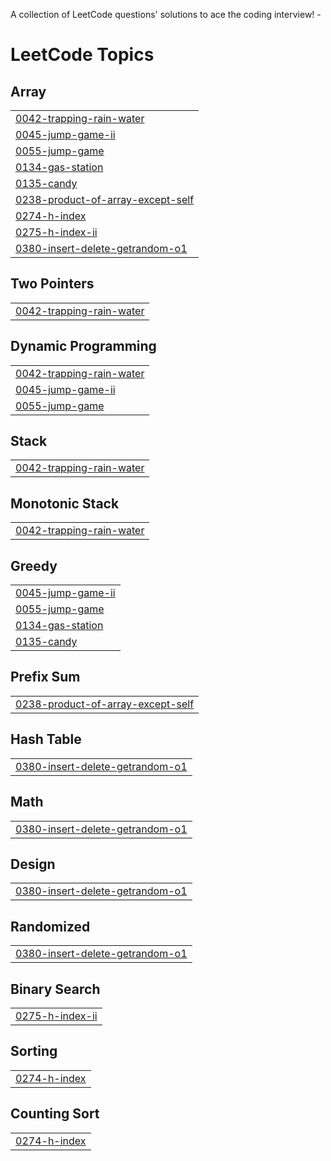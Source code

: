A collection of LeetCode questions' solutions to ace the coding interview! -

<!---LeetCode Topics Start-->
# LeetCode Topics
## Array
|  |
| ------- |
| [0042-trapping-rain-water](https://github.com/farheenimam/LeetCode-Solutions/tree/master/0042-trapping-rain-water) |
| [0045-jump-game-ii](https://github.com/farheenimam/LeetCode-Solutions/tree/master/0045-jump-game-ii) |
| [0055-jump-game](https://github.com/farheenimam/LeetCode-Solutions/tree/master/0055-jump-game) |
| [0134-gas-station](https://github.com/farheenimam/LeetCode-Solutions/tree/master/0134-gas-station) |
| [0135-candy](https://github.com/farheenimam/LeetCode-Solutions/tree/master/0135-candy) |
| [0238-product-of-array-except-self](https://github.com/farheenimam/LeetCode-Solutions/tree/master/0238-product-of-array-except-self) |
| [0274-h-index](https://github.com/farheenimam/LeetCode-Solutions/tree/master/0274-h-index) |
| [0275-h-index-ii](https://github.com/farheenimam/LeetCode-Solutions/tree/master/0275-h-index-ii) |
| [0380-insert-delete-getrandom-o1](https://github.com/farheenimam/LeetCode-Solutions/tree/master/0380-insert-delete-getrandom-o1) |
## Two Pointers
|  |
| ------- |
| [0042-trapping-rain-water](https://github.com/farheenimam/LeetCode-Solutions/tree/master/0042-trapping-rain-water) |
## Dynamic Programming
|  |
| ------- |
| [0042-trapping-rain-water](https://github.com/farheenimam/LeetCode-Solutions/tree/master/0042-trapping-rain-water) |
| [0045-jump-game-ii](https://github.com/farheenimam/LeetCode-Solutions/tree/master/0045-jump-game-ii) |
| [0055-jump-game](https://github.com/farheenimam/LeetCode-Solutions/tree/master/0055-jump-game) |
## Stack
|  |
| ------- |
| [0042-trapping-rain-water](https://github.com/farheenimam/LeetCode-Solutions/tree/master/0042-trapping-rain-water) |
## Monotonic Stack
|  |
| ------- |
| [0042-trapping-rain-water](https://github.com/farheenimam/LeetCode-Solutions/tree/master/0042-trapping-rain-water) |
## Greedy
|  |
| ------- |
| [0045-jump-game-ii](https://github.com/farheenimam/LeetCode-Solutions/tree/master/0045-jump-game-ii) |
| [0055-jump-game](https://github.com/farheenimam/LeetCode-Solutions/tree/master/0055-jump-game) |
| [0134-gas-station](https://github.com/farheenimam/LeetCode-Solutions/tree/master/0134-gas-station) |
| [0135-candy](https://github.com/farheenimam/LeetCode-Solutions/tree/master/0135-candy) |
## Prefix Sum
|  |
| ------- |
| [0238-product-of-array-except-self](https://github.com/farheenimam/LeetCode-Solutions/tree/master/0238-product-of-array-except-self) |
## Hash Table
|  |
| ------- |
| [0380-insert-delete-getrandom-o1](https://github.com/farheenimam/LeetCode-Solutions/tree/master/0380-insert-delete-getrandom-o1) |
## Math
|  |
| ------- |
| [0380-insert-delete-getrandom-o1](https://github.com/farheenimam/LeetCode-Solutions/tree/master/0380-insert-delete-getrandom-o1) |
## Design
|  |
| ------- |
| [0380-insert-delete-getrandom-o1](https://github.com/farheenimam/LeetCode-Solutions/tree/master/0380-insert-delete-getrandom-o1) |
## Randomized
|  |
| ------- |
| [0380-insert-delete-getrandom-o1](https://github.com/farheenimam/LeetCode-Solutions/tree/master/0380-insert-delete-getrandom-o1) |
## Binary Search
|  |
| ------- |
| [0275-h-index-ii](https://github.com/farheenimam/LeetCode-Solutions/tree/master/0275-h-index-ii) |
## Sorting
|  |
| ------- |
| [0274-h-index](https://github.com/farheenimam/LeetCode-Solutions/tree/master/0274-h-index) |
## Counting Sort
|  |
| ------- |
| [0274-h-index](https://github.com/farheenimam/LeetCode-Solutions/tree/master/0274-h-index) |
<!---LeetCode Topics End-->
